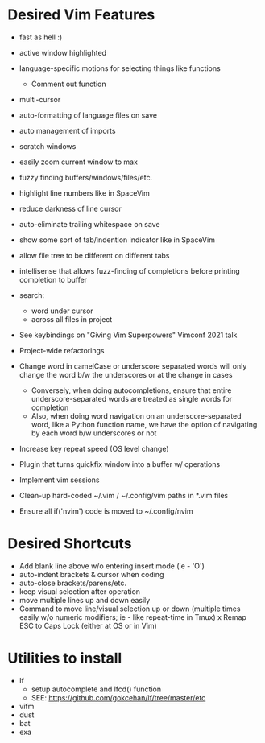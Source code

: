 # Desired Vim Features

- fast as hell :)
- active window highlighted
- language-specific motions for selecting things like functions
  - Comment out function
- multi-cursor
- auto-formatting of language files on save
- auto management of imports
- scratch windows
- easily zoom current window to max
- fuzzy finding buffers/windows/files/etc.
- highlight line numbers like in SpaceVim
- reduce darkness of line cursor
- auto-eliminate trailing whitespace on save
- show some sort of tab/indention indicator like in SpaceVim
- allow file tree to be different on different tabs
- intellisense that allows fuzz-finding of completions before printing
  completion to buffer
- search:
  - word under cursor
  - across all files in project
- See keybindings on "Giving Vim Superpowers" Vimconf 2021 talk
- Project-wide refactorings
- Change word in camelCase or underscore separated words will only change the
  word b/w the underscores or at the change in cases
  - Conversely, when doing autocompletions, ensure that entire
    underscore-separated words are treated as single words for completion
  - Also, when doing word navigation on an underscore-separated word, like a
    Python function name, we have the option of navigating by each word b/w
    underscores or not
- Increase key repeat speed (OS level change)
- Plugin that turns quickfix window into a buffer w/ operations
- Implement vim sessions

- Clean-up hard-coded ~/.vim / ~/.config/vim paths in \*.vim files
- Ensure all if('nvim') code is moved to ~/.config/nvim


Desired Shortcuts
=================
- Add blank line above w/o entering insert mode (ie - 'O')
- auto-indent brackets & cursor when coding
- auto-close brackets/parens/etc.
- keep visual selection after operation
- move multiple lines up and down easily
- Command to move line/visual selection up or down (multiple times easily w/o numeric modifiers;
  ie - like repeat-time in Tmux)
x Remap ESC to Caps Lock (either at OS or in Vim)



Utilities to install
===================
- lf
  - setup autocomplete and lfcd() function
  - SEE: https://github.com/gokcehan/lf/tree/master/etc
- vifm
- dust
- bat
- exa
